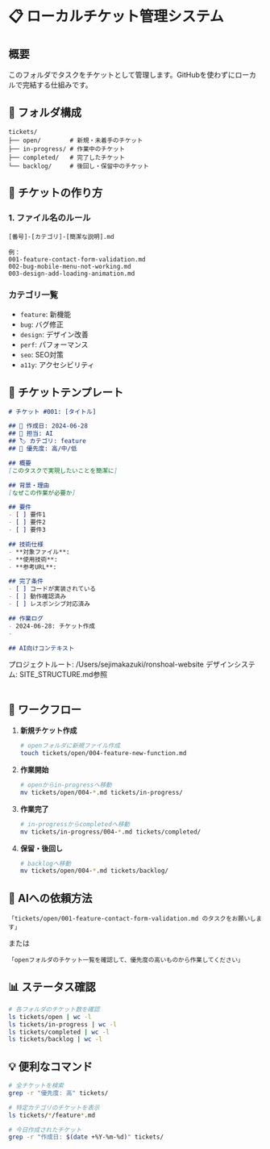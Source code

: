 # 📋 ローカルチケット管理システム

## 概要
このフォルダでタスクをチケットとして管理します。GitHubを使わずにローカルで完結する仕組みです。

## 📁 フォルダ構成
```
tickets/
├── open/        # 新規・未着手のチケット
├── in-progress/ # 作業中のチケット
├── completed/   # 完了したチケット
└── backlog/     # 後回し・保留中のチケット
```

## 🎫 チケットの作り方

### 1. ファイル名のルール
```
[番号]-[カテゴリ]-[簡潔な説明].md

例：
001-feature-contact-form-validation.md
002-bug-mobile-menu-not-working.md
003-design-add-loading-animation.md
```

### カテゴリ一覧
- `feature`: 新機能
- `bug`: バグ修正
- `design`: デザイン改善
- `perf`: パフォーマンス
- `seo`: SEO対策
- `a11y`: アクセシビリティ

## 📝 チケットテンプレート

```markdown
# チケット #001: [タイトル]

## 📅 作成日: 2024-06-28
## 👤 担当: AI
## 🏷️ カテゴリ: feature
## 🎯 優先度: 高/中/低

## 概要
[このタスクで実現したいことを簡潔に]

## 背景・理由
[なぜこの作業が必要か]

## 要件
- [ ] 要件1
- [ ] 要件2
- [ ] 要件3

## 技術仕様
- **対象ファイル**: 
- **使用技術**: 
- **参考URL**: 

## 完了条件
- [ ] コードが実装されている
- [ ] 動作確認済み
- [ ] レスポンシブ対応済み

## 作業ログ
- 2024-06-28: チケット作成
- 

## AI向けコンテキスト
```
プロジェクトルート: /Users/sejimakazuki/ronshoal-website
デザインシステム: SITE_STRUCTURE.md参照
```
```

## 🔄 ワークフロー

1. **新規チケット作成**
   ```bash
   # openフォルダに新規ファイル作成
   touch tickets/open/004-feature-new-function.md
   ```

2. **作業開始**
   ```bash
   # openからin-progressへ移動
   mv tickets/open/004-*.md tickets/in-progress/
   ```

3. **作業完了**
   ```bash
   # in-progressからcompletedへ移動
   mv tickets/in-progress/004-*.md tickets/completed/
   ```

4. **保留・後回し**
   ```bash
   # backlogへ移動
   mv tickets/open/004-*.md tickets/backlog/
   ```

## 🤖 AIへの依頼方法

```
「tickets/open/001-feature-contact-form-validation.md のタスクをお願いします」
```

または

```
「openフォルダのチケット一覧を確認して、優先度の高いものから作業してください」
```

## 📊 ステータス確認

```bash
# 各フォルダのチケット数を確認
ls tickets/open | wc -l
ls tickets/in-progress | wc -l
ls tickets/completed | wc -l
ls tickets/backlog | wc -l
```

## 💡 便利なコマンド

```bash
# 全チケットを検索
grep -r "優先度: 高" tickets/

# 特定カテゴリのチケットを表示
ls tickets/*/feature*.md

# 今日作成されたチケット
grep -r "作成日: $(date +%Y-%m-%d)" tickets/
```